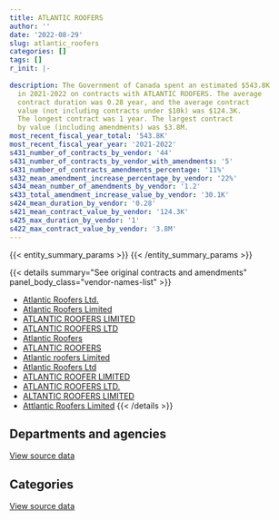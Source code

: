 ```yaml
---
title: ATLANTIC ROOFERS
author: ''
date: '2022-08-29'
slug: atlantic_roofers
categories: []
tags: []
r_init: |-
  
description: The Government of Canada spent an estimated $543.8K
  in 2021-2022 on contracts with ATLANTIC ROOFERS. The average
  contract duration was 0.28 year, and the average contract
  value (not including contracts under $10k) was $124.3K.
  The longest contract was 1 year. The largest contract
  by value (including amendments) was $3.8M.
most_recent_fiscal_year_total: '543.8K'
most_recent_fiscal_year_year: '2021-2022'
s431_number_of_contracts_by_vendor: '44'
s431_number_of_contracts_by_vendor_with_amendments: '5'
s431_number_of_contracts_amendments_percentage: '11%'
s432_mean_amendment_increase_percentage_by_vendor: '22%'
s434_mean_number_of_amendments_by_vendor: '1.2'
s433_total_amendment_increase_value_by_vendor: '30.1K'
s424_mean_duration_by_vendor: '0.28'
s421_mean_contract_value_by_vendor: '124.3K'
s425_max_duration_by_vendor: '1'
s422_max_contract_value_by_vendor: '3.8M'
---
```


<script src="/rmarkdown-libs/htmlwidgets/htmlwidgets.js"></script>
<link href="/rmarkdown-libs/datatables-css/datatables-crosstalk.css" rel="stylesheet" />
<script src="/rmarkdown-libs/datatables-binding/datatables.js"></script>
<script src="/rmarkdown-libs/jquery/jquery-3.6.0.min.js"></script>
<link href="/rmarkdown-libs/dt-core-bootstrap/css/dataTables.bootstrap.min.css" rel="stylesheet" />
<link href="/rmarkdown-libs/dt-core-bootstrap/css/dataTables.bootstrap.extra.css" rel="stylesheet" />
<script src="/rmarkdown-libs/dt-core-bootstrap/js/jquery.dataTables.min.js"></script>
<script src="/rmarkdown-libs/dt-core-bootstrap/js/dataTables.bootstrap.min.js"></script>
<link href="/rmarkdown-libs/crosstalk/css/crosstalk.min.css" rel="stylesheet" />
<script src="/rmarkdown-libs/crosstalk/js/crosstalk.min.js"></script>
<script src="/rmarkdown-libs/htmlwidgets/htmlwidgets.js"></script>
<link href="/rmarkdown-libs/datatables-css/datatables-crosstalk.css" rel="stylesheet" />
<script src="/rmarkdown-libs/datatables-binding/datatables.js"></script>
<script src="/rmarkdown-libs/jquery/jquery-3.6.0.min.js"></script>
<link href="/rmarkdown-libs/dt-core-bootstrap/css/dataTables.bootstrap.min.css" rel="stylesheet" />
<link href="/rmarkdown-libs/dt-core-bootstrap/css/dataTables.bootstrap.extra.css" rel="stylesheet" />
<script src="/rmarkdown-libs/dt-core-bootstrap/js/jquery.dataTables.min.js"></script>
<script src="/rmarkdown-libs/dt-core-bootstrap/js/dataTables.bootstrap.min.js"></script>
<link href="/rmarkdown-libs/crosstalk/css/crosstalk.min.css" rel="stylesheet" />
<script src="/rmarkdown-libs/crosstalk/js/crosstalk.min.js"></script>

{{< entity_summary_params >}}
{{< /entity_summary_params >}}

{{< details summary="See original contracts and amendments" panel_body_class="vendor-names-list" >}}
- [Atlantic Roofers Ltd.](https://search.open.canada.ca/en/ct/?sort=contract_value_f%20desc&page=1&search_text=%22Atlantic%20Roofers%20Ltd.%22)
- [Atlantic Roofers Limited](https://search.open.canada.ca/en/ct/?sort=contract_value_f%20desc&page=1&search_text=%22Atlantic%20Roofers%20Limited%22)
- [ATLANTIC ROOFERS LIMITED](https://search.open.canada.ca/en/ct/?sort=contract_value_f%20desc&page=1&search_text=%22ATLANTIC%20ROOFERS%20LIMITED%22)
- [ATLANTIC ROOFERS LTD](https://search.open.canada.ca/en/ct/?sort=contract_value_f%20desc&page=1&search_text=%22ATLANTIC%20ROOFERS%20LTD%22)
- [Atlantic Roofers](https://search.open.canada.ca/en/ct/?sort=contract_value_f%20desc&page=1&search_text=%22Atlantic%20Roofers%22)
- [ATLANTIC ROOFERS](https://search.open.canada.ca/en/ct/?sort=contract_value_f%20desc&page=1&search_text=%22ATLANTIC%20ROOFERS%22)
- [Atlantic roofers Limited](https://search.open.canada.ca/en/ct/?sort=contract_value_f%20desc&page=1&search_text=%22Atlantic%20roofers%20Limited%22)
- [Atlantic Roofers Ltd](https://search.open.canada.ca/en/ct/?sort=contract_value_f%20desc&page=1&search_text=%22Atlantic%20Roofers%20Ltd%22)
- [ATLANTIC ROOFER LIMITED](https://search.open.canada.ca/en/ct/?sort=contract_value_f%20desc&page=1&search_text=%22ATLANTIC%20ROOFER%20LIMITED%22)
- [ATLANTIC ROOFERS LTD.](https://search.open.canada.ca/en/ct/?sort=contract_value_f%20desc&page=1&search_text=%22ATLANTIC%20ROOFERS%20LTD.%22)
- [ALTANTIC ROOFERS LIMITED](https://search.open.canada.ca/en/ct/?sort=contract_value_f%20desc&page=1&search_text=%22ALTANTIC%20ROOFERS%20LIMITED%22)
- [Attlantic Roofers Limited](https://search.open.canada.ca/en/ct/?sort=contract_value_f%20desc&page=1&search_text=%22Attlantic%20Roofers%20Limited%22)
{{< /details >}}

## Departments and agencies

<div id="htmlwidget-1" style="width:100%;height:auto;" class="datatables html-widget"></div>
<script type="application/json" data-for="htmlwidget-1">{"x":{"style":"bootstrap","filter":"none","vertical":false,"data":[["<a href=\"/departments/csc-scc/\">Correctional Service of Canada<\/a>","<a href=\"/departments/dnd-mdn/\">National Defence<\/a>"],[28715.56,4036188.52],[null,375810.54],[null,142546.97],[null,543805.81]],"container":"<table class=\"table table-striped table-hover row-border order-column display\">\n  <thead>\n    <tr>\n      <th>Department<\/th>\n      <th>2018-2019<\/th>\n      <th>2019-2020<\/th>\n      <th>2020-2021<\/th>\n      <th>2021-2022<\/th>\n    <\/tr>\n  <\/thead>\n<\/table>","options":{"order":[[4,"desc"]],"pageLength":10,"autoWidth":true,"columnDefs":[{"targets":1,"render":"function(data, type, row, meta) {\n    return type !== 'display' ? data : DTWidget.formatCurrency(data, \"$\", 2, 3, \",\", \".\", true, null);\n  }"},{"targets":2,"render":"function(data, type, row, meta) {\n    return type !== 'display' ? data : DTWidget.formatCurrency(data, \"$\", 2, 3, \",\", \".\", true, null);\n  }"},{"targets":3,"render":"function(data, type, row, meta) {\n    return type !== 'display' ? data : DTWidget.formatCurrency(data, \"$\", 2, 3, \",\", \".\", true, null);\n  }"},{"targets":4,"render":"function(data, type, row, meta) {\n    return type !== 'display' ? data : DTWidget.formatCurrency(data, \"$\", 2, 3, \",\", \".\", true, null);\n  }"},{"width":"16%","targets":[1,2,3,4]},{"className":"dt-right","targets":[1,2,3,4]}],"orderClasses":false}},"evals":["options.columnDefs.0.render","options.columnDefs.1.render","options.columnDefs.2.render","options.columnDefs.3.render"],"jsHooks":[]}</script>
<p class="text-right">
<a href="https://github.com/GoC-Spending/contracts-data/tree/main/data/out/vendors/atlantic_roofers/summary_by_fiscal_year_by_department.csv" class="source-data-link btn btn-link">View source data</a>
</p>

## Categories

<div id="htmlwidget-2" style="width:100%;height:auto;" class="datatables html-widget"></div>
<script type="application/json" data-for="htmlwidget-2">{"x":{"style":"bootstrap","filter":"none","vertical":false,"data":[["<a href=\"/categories/facilities_and_construction/\">Facilities and construction<\/a>"],[4064904.08],[375810.54],[142546.97],[543805.81]],"container":"<table class=\"table table-striped table-hover row-border order-column display\">\n  <thead>\n    <tr>\n      <th>Category<\/th>\n      <th>2018-2019<\/th>\n      <th>2019-2020<\/th>\n      <th>2020-2021<\/th>\n      <th>2021-2022<\/th>\n    <\/tr>\n  <\/thead>\n<\/table>","options":{"order":[[4,"desc"]],"dom":"t","pageLength":30,"autoWidth":true,"columnDefs":[{"targets":1,"render":"function(data, type, row, meta) {\n    return type !== 'display' ? data : DTWidget.formatCurrency(data, \"$\", 2, 3, \",\", \".\", true, null);\n  }"},{"targets":2,"render":"function(data, type, row, meta) {\n    return type !== 'display' ? data : DTWidget.formatCurrency(data, \"$\", 2, 3, \",\", \".\", true, null);\n  }"},{"targets":3,"render":"function(data, type, row, meta) {\n    return type !== 'display' ? data : DTWidget.formatCurrency(data, \"$\", 2, 3, \",\", \".\", true, null);\n  }"},{"targets":4,"render":"function(data, type, row, meta) {\n    return type !== 'display' ? data : DTWidget.formatCurrency(data, \"$\", 2, 3, \",\", \".\", true, null);\n  }"},{"width":"16%","targets":[1,2,3,4]},{"className":"dt-right","targets":[1,2,3,4]}],"orderClasses":false,"lengthMenu":[10,25,30,50,100]}},"evals":["options.columnDefs.0.render","options.columnDefs.1.render","options.columnDefs.2.render","options.columnDefs.3.render"],"jsHooks":[]}</script>
<p class="text-right">
<a href="https://github.com/GoC-Spending/contracts-data/tree/main/data/out/vendors/atlantic_roofers/summary_by_fiscal_year_by_category.csv" class="source-data-link btn btn-link">View source data</a>
</p>
